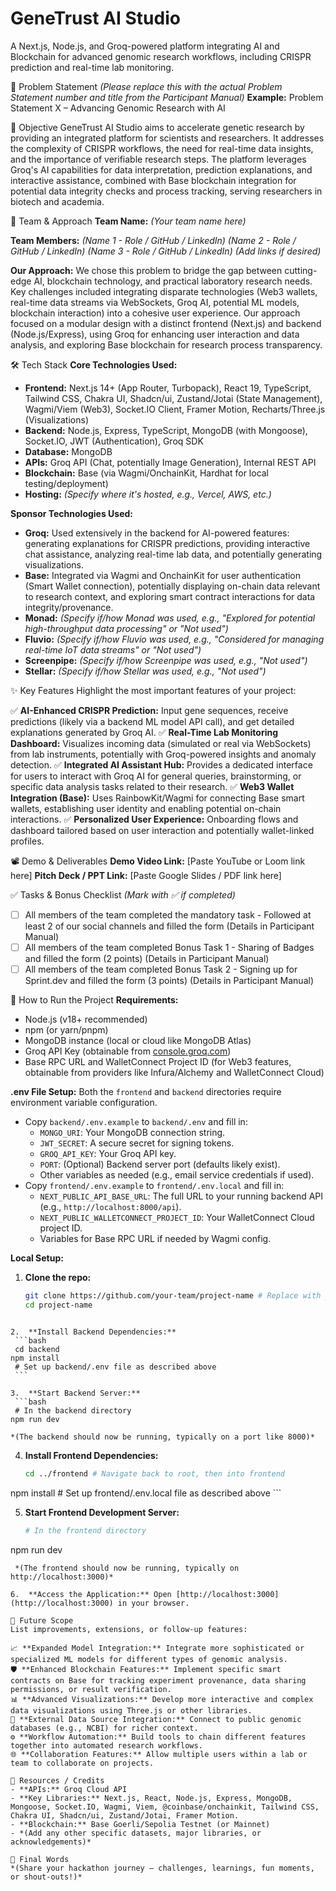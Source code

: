 # GeneTrust AI Studio
A Next.js, Node.js, and Groq-powered platform integrating AI and Blockchain for advanced genomic research workflows, including CRISPR prediction and real-time lab monitoring.

📌 Problem Statement
*(Please replace this with the actual Problem Statement number and title from the Participant Manual)*
**Example:** Problem Statement X – Advancing Genomic Research with AI

🎯 Objective
GeneTrust AI Studio aims to accelerate genetic research by providing an integrated platform for scientists and researchers. It addresses the complexity of CRISPR workflows, the need for real-time data insights, and the importance of verifiable research steps. The platform leverages Groq's AI capabilities for data interpretation, prediction explanations, and interactive assistance, combined with Base blockchain integration for potential data integrity checks and process tracking, serving researchers in biotech and academia.

🧠 Team & Approach
**Team Name:**
*(Your team name here)*

**Team Members:**
*(Name 1 - Role / GitHub / LinkedIn)*
*(Name 2 - Role / GitHub / LinkedIn)*
*(Name 3 - Role / GitHub / LinkedIn)*
*(Add links if desired)*

**Our Approach:**
We chose this problem to bridge the gap between cutting-edge AI, blockchain technology, and practical laboratory research needs. Key challenges included integrating disparate technologies (Web3 wallets, real-time data streams via WebSockets, Groq AI, potential ML models, blockchain interaction) into a cohesive user experience. Our approach focused on a modular design with a distinct frontend (Next.js) and backend (Node.js/Express), using Groq for enhancing user interaction and data analysis, and exploring Base blockchain for research process transparency.

🛠️ Tech Stack
**Core Technologies Used:**
- **Frontend:** Next.js 14+ (App Router, Turbopack), React 19, TypeScript, Tailwind CSS, Chakra UI, Shadcn/ui, Zustand/Jotai (State Management), Wagmi/Viem (Web3), Socket.IO Client, Framer Motion, Recharts/Three.js (Visualizations)
- **Backend:** Node.js, Express, TypeScript, MongoDB (with Mongoose), Socket.IO, JWT (Authentication), Groq SDK
- **Database:** MongoDB
- **APIs:** Groq API (Chat, potentially Image Generation), Internal REST API
- **Blockchain:** Base (via Wagmi/OnchainKit, Hardhat for local testing/deployment)
- **Hosting:** *(Specify where it's hosted, e.g., Vercel, AWS, etc.)*

**Sponsor Technologies Used:**
- **Groq:** Used extensively in the backend for AI-powered features: generating explanations for CRISPR predictions, providing interactive chat assistance, analyzing real-time lab data, and potentially generating visualizations.
- **Base:** Integrated via Wagmi and OnchainKit for user authentication (Smart Wallet connection), potentially displaying on-chain data relevant to research context, and exploring smart contract interactions for data integrity/provenance.
- **Monad:** *(Specify if/how Monad was used, e.g., "Explored for potential high-throughput data processing" or "Not used")*
- **Fluvio:** *(Specify if/how Fluvio was used, e.g., "Considered for managing real-time IoT data streams" or "Not used")*
- **Screenpipe:** *(Specify if/how Screenpipe was used, e.g., "Not used")*
- **Stellar:** *(Specify if/how Stellar was used, e.g., "Not used")*

✨ Key Features
Highlight the most important features of your project:

✅ **AI-Enhanced CRISPR Prediction:** Input gene sequences, receive predictions (likely via a backend ML model API call), and get detailed explanations generated by Groq AI.
✅ **Real-Time Lab Monitoring Dashboard:** Visualizes incoming data (simulated or real via WebSockets) from lab instruments, potentially with Groq-powered insights and anomaly detection.
✅ **Integrated AI Assistant Hub:** Provides a dedicated interface for users to interact with Groq AI for general queries, brainstorming, or specific data analysis tasks related to their research.
✅ **Web3 Wallet Integration (Base):** Uses RainbowKit/Wagmi for connecting Base smart wallets, establishing user identity and enabling potential on-chain interactions.
✅ **Personalized User Experience:** Onboarding flows and dashboard tailored based on user interaction and potentially wallet-linked profiles.

📽️ Demo & Deliverables
**Demo Video Link:** [Paste YouTube or Loom link here]
**Pitch Deck / PPT Link:** [Paste Google Slides / PDF link here]

✅ Tasks & Bonus Checklist
*(Mark with ✅ if completed)*
- [ ] All members of the team completed the mandatory task - Followed at least 2 of our social channels and filled the form (Details in Participant Manual)
- [ ] All members of the team completed Bonus Task 1 - Sharing of Badges and filled the form (2 points) (Details in Participant Manual)
- [ ] All members of the team completed Bonus Task 2 - Signing up for Sprint.dev and filled the form (3 points) (Details in Participant Manual)

🧪 How to Run the Project
**Requirements:**
- Node.js (v18+ recommended)
- npm (or yarn/pnpm)
- MongoDB instance (local or cloud like MongoDB Atlas)
- Groq API Key (obtainable from [console.groq.com](https://console.groq.com/keys))
- Base RPC URL and WalletConnect Project ID (for Web3 features, obtainable from providers like Infura/Alchemy and WalletConnect Cloud)

**.env File Setup:**
Both the `frontend` and `backend` directories require environment variable configuration.
- Copy `backend/.env.example` to `backend/.env` and fill in:
    - `MONGO_URI`: Your MongoDB connection string.
    - `JWT_SECRET`: A secure secret for signing tokens.
    - `GROQ_API_KEY`: Your Groq API key.
    - `PORT`: (Optional) Backend server port (defaults likely exist).
    - Other variables as needed (e.g., email service credentials if used).
- Copy `frontend/.env.example` to `frontend/.env.local` and fill in:
    - `NEXT_PUBLIC_API_BASE_URL`: The full URL to your running backend API (e.g., `http://localhost:8000/api`).
    - `NEXT_PUBLIC_WALLETCONNECT_PROJECT_ID`: Your WalletConnect Cloud project ID.
    - Variables for Base RPC URL if needed by Wagmi config.

**Local Setup:**

1.  **Clone the repo:**
    ```bash
    git clone https://github.com/your-team/project-name # Replace with your repo URL
    cd project-name
   ```

2.  **Install Backend Dependencies:**
    ```bash
    cd backend
   npm install
    # Set up backend/.env file as described above
    ```

3.  **Start Backend Server:**
    ```bash
    # In the backend directory
   npm run dev
   ```
    *(The backend should now be running, typically on a port like 8000)*

4.  **Install Frontend Dependencies:**
    ```bash
    cd ../frontend # Navigate back to root, then into frontend
   npm install
    # Set up frontend/.env.local file as described above
    ```

5.  **Start Frontend Development Server:**
    ```bash
    # In the frontend directory
   npm run dev
   ```
    *(The frontend should now be running, typically on http://localhost:3000)*

6.  **Access the Application:** Open [http://localhost:3000](http://localhost:3000) in your browser.

🧬 Future Scope
List improvements, extensions, or follow-up features:

📈 **Expanded Model Integration:** Integrate more sophisticated or specialized ML models for different types of genomic analysis.
🛡️ **Enhanced Blockchain Features:** Implement specific smart contracts on Base for tracking experiment provenance, data sharing permissions, or result verification.
📊 **Advanced Visualizations:** Develop more interactive and complex data visualizations using Three.js or other libraries.
🔗 **External Data Source Integration:** Connect to public genomic databases (e.g., NCBI) for richer context.
⚙️ **Workflow Automation:** Build tools to chain different features together into automated research workflows.
🌐 **Collaboration Features:** Allow multiple users within a lab or team to collaborate on projects.

📎 Resources / Credits
- **APIs:** Groq Cloud API
- **Key Libraries:** Next.js, React, Node.js, Express, MongoDB, Mongoose, Socket.IO, Wagmi, Viem, @coinbase/onchainkit, Tailwind CSS, Chakra UI, Shadcn/ui, Zustand/Jotai, Framer Motion.
- **Blockchain:** Base Goerli/Sepolia Testnet (or Mainnet)
- *(Add any other specific datasets, major libraries, or acknowledgements)*

🏁 Final Words
*(Share your hackathon journey — challenges, learnings, fun moments, or shout-outs!)* 